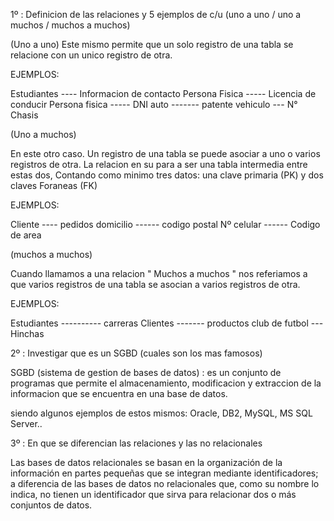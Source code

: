 1º : Definicion de las relaciones y 5 ejemplos de c/u (uno a uno / uno a muchos / muchos a muchos)

(Uno a uno)
Este mismo permite que un solo registro de una tabla se relacione con un unico registro de otra.

EJEMPLOS:

Estudiantes ----  Informacion de contacto
Persona Fisica ----- Licencia de conducir
Persona fisica ----- DNI
auto ------- patente
vehiculo --- N° Chasis



(Uno a muchos)

En este otro caso. Un registro de una tabla se puede asociar a uno o varios registros de otra. La relacion en su para a ser una tabla intermedia entre estas dos, Contando como minimo tres datos: una clave primaria (PK) y dos claves Foraneas (FK)


EJEMPLOS:

Cliente ---- pedidos
domicilio ------ codigo postal
Nº celular ------ Codigo de area




(muchos a muchos)

Cuando llamamos a una relacion " Muchos a muchos " nos referiamos a que varios registros de una tabla se asocian a varios registros de otra.


EJEMPLOS:

Estudiantes ---------- carreras
Clientes ------- productos
club de futbol --- Hinchas 



2º : Investigar que es un SGBD (cuales son los mas famosos)

SGBD (sistema de gestion de bases de datos) : es un conjunto de programas que permite el almacenamiento, modificacion y extraccion de la informacion que se encuentra en una base de datos.

siendo algunos ejemplos de estos mismos: Oracle, DB2, MySQL, MS SQL Server..


3º : En que se diferencian las relaciones y las no relacionales

Las bases de datos relacionales se basan en la organización de la información en partes pequeñas que se integran mediante identificadores; a diferencia de las bases de datos no relacionales que, como su nombre lo indica, no tienen un identificador que sirva para relacionar dos o más conjuntos de datos.

